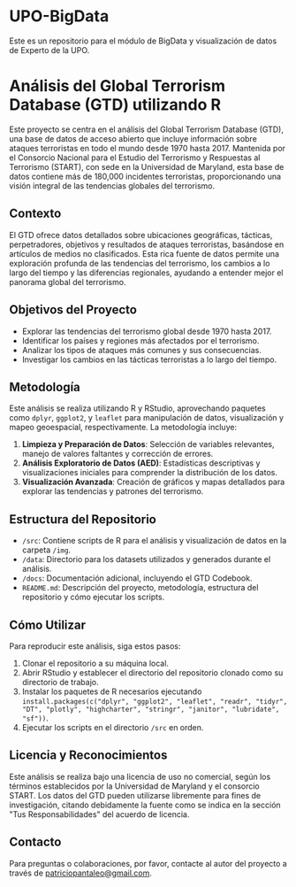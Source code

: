 # UPO-BigData
Este es un repositorio para el módulo de BigData y visualización de datos de Experto de la UPO.

# Análisis del Global Terrorism Database (GTD) utilizando R

Este proyecto se centra en el análisis del Global Terrorism Database (GTD), una base de datos de acceso abierto que incluye información sobre ataques terroristas en todo el mundo desde 1970 hasta 2017. Mantenida por el Consorcio Nacional para el Estudio del Terrorismo y Respuestas al Terrorismo (START), con sede en la Universidad de Maryland, esta base de datos contiene más de 180,000 incidentes terroristas, proporcionando una visión integral de las tendencias globales del terrorismo.

## Contexto

El GTD ofrece datos detallados sobre ubicaciones geográficas, tácticas, perpetradores, objetivos y resultados de ataques terroristas, basándose en artículos de medios no clasificados. Esta rica fuente de datos permite una exploración profunda de las tendencias del terrorismo, los cambios a lo largo del tiempo y las diferencias regionales, ayudando a entender mejor el panorama global del terrorismo.

## Objetivos del Proyecto

- Explorar las tendencias del terrorismo global desde 1970 hasta 2017.
- Identificar los países y regiones más afectados por el terrorismo.
- Analizar los tipos de ataques más comunes y sus consecuencias.
- Investigar los cambios en las tácticas terroristas a lo largo del tiempo.

## Metodología

Este análisis se realiza utilizando R y RStudio, aprovechando paquetes como `dplyr`, `ggplot2`, y `leaflet` para manipulación de datos, visualización y mapeo geoespacial, respectivamente. La metodología incluye:

1. **Limpieza y Preparación de Datos**: Selección de variables relevantes, manejo de valores faltantes y corrección de errores.
2. **Análisis Exploratorio de Datos (AED)**: Estadísticas descriptivas y visualizaciones iniciales para comprender la distribución de los datos.
3. **Visualización Avanzada**: Creación de gráficos y mapas detallados para explorar las tendencias y patrones del terrorismo.

## Estructura del Repositorio

- `/src`: Contiene scripts de R para el análisis y visualización de datos en la carpeta `/img`.
- `/data`: Directorio para los datasets utilizados y generados durante el análisis.
- `/docs`: Documentación adicional, incluyendo el GTD Codebook.
- `README.md`: Descripción del proyecto, metodología, estructura del repositorio y cómo ejecutar los scripts.

## Cómo Utilizar

Para reproducir este análisis, siga estos pasos:

1. Clonar el repositorio a su máquina local.
2. Abrir RStudio y establecer el directorio del repositorio clonado como su directorio de trabajo.
3. Instalar los paquetes de R necesarios ejecutando `install.packages(c("dplyr", "ggplot2", "leaflet", "readr", "tidyr", "DT", "plotly", "highcharter", "stringr", "janitor", "lubridate", "sf"))`.
4. Ejecutar los scripts en el directorio `/src` en orden.

## Licencia y Reconocimientos

Este análisis se realiza bajo una licencia de uso no comercial, según los términos establecidos por la Universidad de Maryland y el consorcio START. Los datos del GTD pueden utilizarse libremente para fines de investigación, citando debidamente la fuente como se indica en la sección "Tus Responsabilidades" del acuerdo de licencia.

## Contacto

Para preguntas o colaboraciones, por favor, contacte al autor del proyecto a través de patriciopantaleo@gmail.com.


